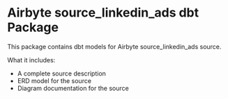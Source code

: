 # Airbyte source_linkedin_ads dbt Package

This package contains dbt models for Airbyte source_linkedin_ads source.

What it includes:

* A complete source description
* ERD model for the source
* Diagram documentation for the source
